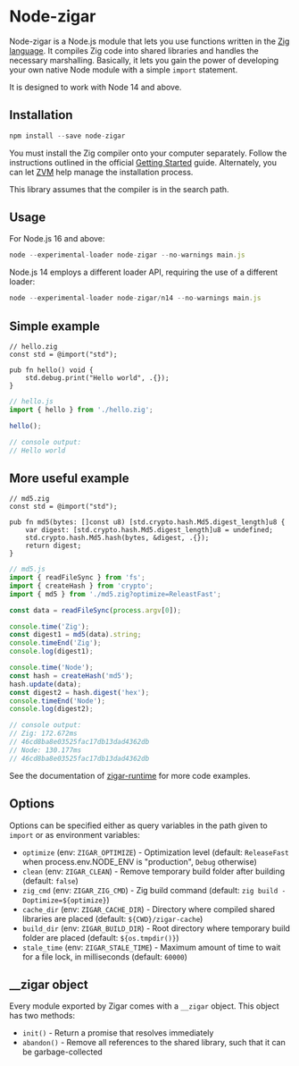 # Node-zigar

Node-zigar is a Node.js module that lets you use functions written in the
[Zig language](https://ziglang.org/). It compiles Zig code into shared libraries and handles the
necessary marshalling. Basically, it lets you gain the power of developing your own native Node
module with a simple `import` statement.

It is designed to work with Node 14 and above.

## Installation

```js
npm install --save node-zigar
```

You must install the Zig compiler onto your computer separately. Follow the instructions outlined
in the official [Getting Started](https://ziglang.org/learn/getting-started/) guide. Alternately,
you can let [ZVM](https://github.com/tristanisham/zvm) help manage the installation process.

This library assumes that the compiler is in the search path.

## Usage

For Node.js 16 and above:

```js
node --experimental-loader node-zigar --no-warnings main.js
```

Node.js 14 employs a different loader API, requiring the use of a different loader:

```js
node --experimental-loader node-zigar/n14 --no-warnings main.js
```

## Simple example

```zig
// hello.zig
const std = @import("std");

pub fn hello() void {
    std.debug.print("Hello world", .{});
}
```

```js
// hello.js
import { hello } from './hello.zig';

hello();

// console output:
// Hello world
```

## More useful example

```zig
// md5.zig
const std = @import("std");

pub fn md5(bytes: []const u8) [std.crypto.hash.Md5.digest_length]u8 {
    var digest: [std.crypto.hash.Md5.digest_length]u8 = undefined;
    std.crypto.hash.Md5.hash(bytes, &digest, .{});
    return digest;
}
```
```js
// md5.js
import { readFileSync } from 'fs';
import { createHash } from 'crypto';
import { md5 } from './md5.zig?optimize=ReleastFast';

const data = readFileSync(process.argv[0]);

console.time('Zig');
const digest1 = md5(data).string;
console.timeEnd('Zig');
console.log(digest1);

console.time('Node');
const hash = createHash('md5');
hash.update(data);
const digest2 = hash.digest('hex');
console.timeEnd('Node');
console.log(digest2);

// console output:
// Zig: 172.672ms
// 46cd8ba8e03525fac17db13dad4362db
// Node: 130.177ms
// 46cd8ba8e03525fac17db13dad4362db
```

See the documentation of [zigar-runtime](../zigar-runtime) for more code examples.

## Options

Options can be specified either as query variables in the path given to `import` or as environment
variables:

* `optimize` (env: `ZIGAR_OPTIMIZE`) - Optimization level (default: `ReleaseFast` when
process.env.NODE_ENV is "production", `Debug` otherwise)
* `clean` (env: `ZIGAR_CLEAN`) - Remove temporary build folder after building (default: `false`)
* `zig_cmd` (env: `ZIGAR_ZIG_CMD`) - Zig build command (default: `zig build -Doptimize=${optimize}`)
* `cache_dir` (env: `ZIGAR_CACHE_DIR`) - Directory where compiled shared libraries are placed (default: `${CWD}/zigar-cache`)
* `build_dir` (env: `ZIGAR_BUILD_DIR`) - Root directory where temporary build folder are placed (default: `${os.tmpdir()}`)
* `stale_time` (env: `ZIGAR_STALE_TIME`) - Maximum amount of time to wait for a file lock, in milliseconds (default: `60000`)

## __zigar object

Every module exported by Zigar comes with a `__zigar` object. This object has two methods:

* `init()` - Return a promise that resolves immediately
* `abandon()` - Remove all references to the shared library, such that it can be garbage-collected
